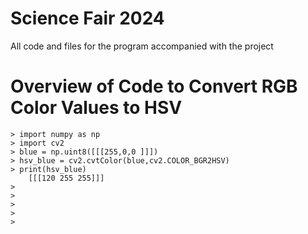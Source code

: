 # Science Fair 2024
All code and files for the program accompanied with the project

# Overview of Code to Convert RGB Color Values to HSV
    > import numpy as np
    > import cv2
    > blue = np.uint8([[[255,0,0 ]]])
    > hsv_blue = cv2.cvtColor(blue,cv2.COLOR_BGR2HSV)
    > print(hsv_blue)
        [[[120 255 255]]]
    > 
    > 
    > 
    > 
    >
    